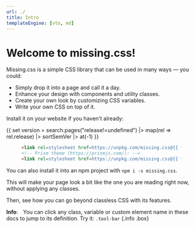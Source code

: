 ```yaml
---
url: ./
title: Intro
templateEngine: [vto, md]
---
```


# Welcome to missing.css!

Missing.css is a simple CSS library that can be used in many ways — you could:

 - Simply drop it into a page and call it a day.
 - Enhance your design with components and utility classes.
 - Create your own look by customizing CSS variables.
 - Write your own CSS on top of it.

Install it on your website if you haven't already:

{{ set version = search.pages("release!=undefined") |>
    map(rel => rel.release) |> sortSemVer |> at(-1) }}

<figure>

  ~~~ html
  <link rel=stylesheet href=https://unpkg.com/missing.css@{{ version }}>
  <!-- Prism theme (https://prismjs.com/): -->
  <link rel=stylesheet href=https://unpkg.com/missing.css@{{ version }}/dist/missing-prism.min.css>
  ~~~

</figure>

You can also install it into an npm project with `npm i -s missing.css`.

This will make your page look a bit like the one you are reading right now, without applying any classes.

Then, see how you can go beyond classless CSS with its features.

**Info**:&emsp;You can click any class, variable or custom element name in these docs to jump to its definition.
Try it: `.tool-bar` {.info .box}
